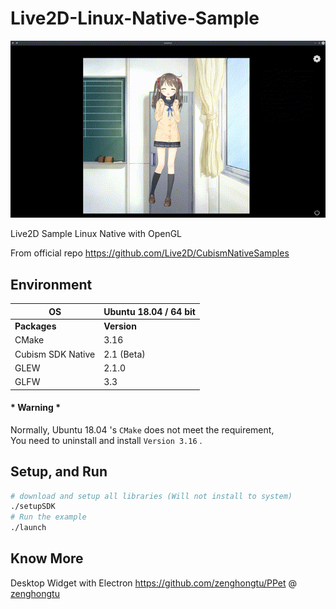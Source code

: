 # Live2D-Linux-Native-Sample

![Sample](./img/sample.gif)



Live2D Sample Linux Native with OpenGL 

From official repo https://github.com/Live2D/CubismNativeSamples


## Environment

| OS                | Ubuntu 18.04 / 64 bit |
| ----------------- | --------------------- |
| **Packages**      | **Version**           |
| CMake             | 3.16                  |
| Cubism SDK Native | 2.1 (Beta)            |
| GLEW              | 2.1.0                 |
| GLFW              | 3.3                   |

#### * Warning *

Normally, Ubuntu 18.04 's `CMake` does not meet the requirement,    
You need to uninstall and install `Version 3.16` .



## Setup, and Run

```bash
# download and setup all libraries (Will not install to system)
./setupSDK
# Run the example
./launch
```



## Know More

Desktop Widget with Electron 
https://github.com/zenghongtu/PPet @ [zenghongtu](https://github.com/zenghongtu)

